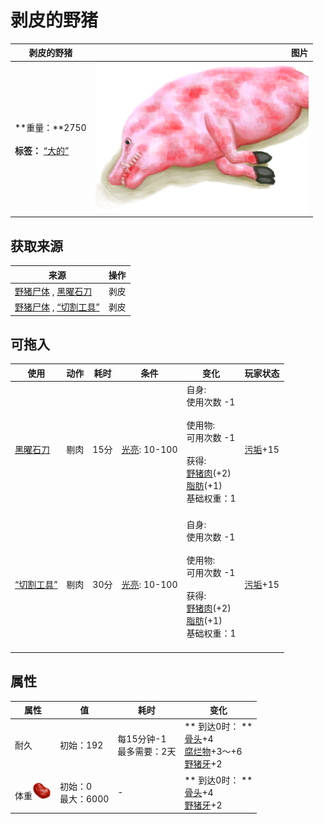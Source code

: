 # 剥皮的野猪  
>   
  
  剥皮的野猪  |   图片   
 ----  |  ----:   
 **重量：**2750<br><br>**标签：**	[“大的”](tag_Large.md)  |  ![](Sprite/BoarSkinned.png)   
  
## 获取来源  
来源  |  操作  
----  |  ----  
[野猪尸体](BoarCarcass.md) , [黑曜石刀](KnifeObsidian.md)  |  剥皮  
[野猪尸体](BoarCarcass.md) , [“切割工具”](tag_Cutter.md)  |  剥皮  
## 可拖入  
使用  |  动作  |  耗时  |  条件  |  变化  |  玩家状态  
----  |  ----  |  ----  |  ----  |  ----  |  ----  
[黑曜石刀](KnifeObsidian.md)  |  剔肉  |  15分  |  [光亮](Light.md): 10-100  |  自身:<br>使用次数  -1<br><br>使用物:<br>可用次数  -1<br><br>获得:<br>[野猪肉](BoarMeat.md)(+2)<br>[脂肪](Fat.md)(+1)<br>基础权重：1<br><br>  |  [污垢](Filth.md)+15  
[“切割工具”](tag_Cutter.md)  |  剔肉  |  30分  |  [光亮](Light.md): 10-100  |  自身:<br>使用次数  -1<br><br>使用物:<br>可用次数  -1<br><br>获得:<br>[野猪肉](BoarMeat.md)(+2)<br>[脂肪](Fat.md)(+1)<br>基础权重：1<br><br>  |  [污垢](Filth.md)+15  
## 属性   
属性  |  值  |  耗时  |  变化  
----  |  ----  |  ----  |  ----  
耐久  |  初始：192  |  每15分钟-1<br>最多需要：2天  |  ** 到达0时： **<br>[骨头](Bones.md)+4 <br>[腐烂物](RottenRemains.md)+3～+6 <br>[野猪牙](Tusk.md)+2   
体重<img decoding="async" src="Sprite/SaturationMeat.png" style="width:30px;">  |  初始：0<br>最大：6000  |  -  |  ** 到达0时： **<br>[骨头](Bones.md)+4 <br>[野猪牙](Tusk.md)+2   
